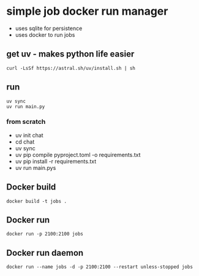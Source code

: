 # simple job docker run manager
* uses sqlite for persistence
* uses docker to run jobs

## get uv - makes python life easier
```
curl -LsSf https://astral.sh/uv/install.sh | sh
```

## run
```
uv sync
uv run main.py
```

### from scratch
- uv init chat
- cd chat
- uv sync
- uv pip compile pyproject.toml -o requirements.txt
- uv pip install -r requirements.txt
- uv run main.pys

## Docker build
```
docker build -t jobs .
```

## Docker run
```
docker run -p 2100:2100 jobs
```

## Docker run daemon
```
docker run --name jobs -d -p 2100:2100 --restart unless-stopped jobs
```